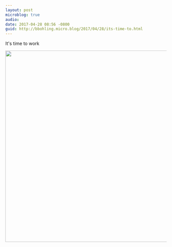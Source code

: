 ```yaml
---
layout: post
microblog: true
audio: 
date: 2017-04-28 08:56 -0800
guid: http://bbohling.micro.blog/2017/04/28/its-time-to.html
---
```

It's time to work

<img src="http://bbohling.micro.blog/uploads/2017/1ba055f88c.jpg" width="600" height="600" style="height: auto" />

